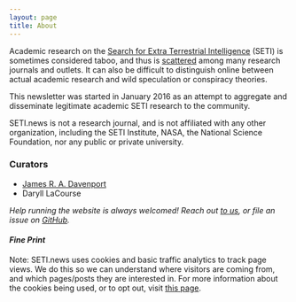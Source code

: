```yaml
---
layout: page
title: About
---
```


Academic research on the [Search for Extra Terrestrial Intelligence](https://en.wikipedia.org/wiki/Search_for_extraterrestrial_intelligence) (SETI) is sometimes considered taboo, and thus is [scattered](http://sites.psu.edu/astrowright/2015/07/25/what-is-the-h-index-of-seti/) among many research journals and outlets. It can also be difficult to distinguish online between actual academic research and wild speculation or conspiracy theories.

This newsletter was started in January 2016 as an attempt to aggregate and disseminate legitimate academic SETI research to the community.


SETI.news is not a research journal, and is not affiliated with any other organization, including the SETI Institute, NASA, the National Science Foundation, nor any public or private university.


### Curators

- [James R. A. Davenport](http://jradavenport.github.io)
- Daryll LaCourse 

*Help running the website is always welcomed! Reach out [to us](https://twitter.com/jradavenport), or file an issue on [GitHub](https://github.com/jradavenport/setinews/tree/gh-pages).*


#### *Fine Print*
Note: SETI.news uses cookies and basic traffic analytics to track page views. We do this so we can understand where visitors are coming from, and which pages/posts they are interested in. For more information about the cookies being used, or to opt out, visit [this page](http://statcounter.com/about/cookies/).